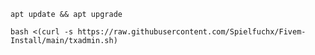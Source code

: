 ```apt update && apt upgrade```

```bash <(curl -s https://raw.githubusercontent.com/Spielfuchx/Fivem-Install/main/txadmin.sh)```
